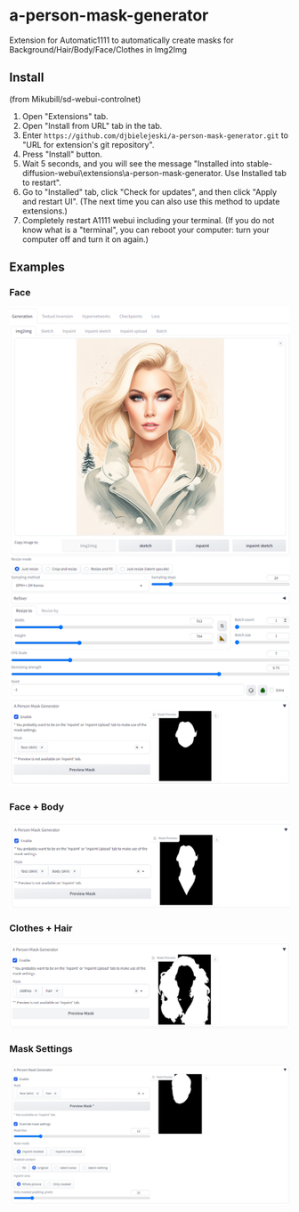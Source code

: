 # a-person-mask-generator
Extension for Automatic1111 to automatically create masks for Background/Hair/Body/Face/Clothes in Img2Img


## Install

(from Mikubill/sd-webui-controlnet)

1. Open "Extensions" tab.
2. Open "Install from URL" tab in the tab.
3. Enter `https://github.com/djbielejeski/a-person-mask-generator.git` to "URL for extension's git repository".
4. Press "Install" button.
5. Wait 5 seconds, and you will see the message "Installed into stable-diffusion-webui\extensions\a-person-mask-generator. Use Installed tab to restart".
6. Go to "Installed" tab, click "Check for updates", and then click "Apply and restart UI". (The next time you can also use this method to update extensions.)
7. Completely restart A1111 webui including your terminal. (If you do not know what is a "terminal", you can reboot your computer: turn your computer off and turn it on again.)


## Examples

### Face
![image](readme/01-face.png)

### Face + Body
![image](readme/02-face+body.png)

### Clothes + Hair
![image](readme/03-clothes+hair.png)

### Mask Settings
![image](readme/04-mask-settings.png)